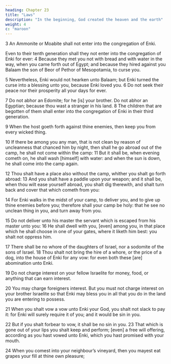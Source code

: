 ```yaml
---
heading: Chapter 23
title: "Laws"
description: "In the beginning, God created the heaven and the earth"
weight: 4
c: "maroon"
---
```



3 An Ammonite or Moabite shall not enter into the congregation of Enki.

Even to their tenth generation shall they not enter into the congregation of Enki for ever: 4 Because they met you not with bread and with water in the way, when you came forth out of Egypt; and because they hired against you Balaam the son of Beor of Pethor of Mesopotamia, to curse you. 

5 Nevertheless, Enki would not hearken unto Balaam; but Enki turned the curse into a blessing unto you, because Enki loved you. 6 Do not seek their peace nor their prosperity all your days for ever.

7 Do not abhor an Edomite; for he [is] your brother. Do not abhor an Egyptian; because thou
wast a stranger in his land. 8 The children that are begotten of them shall enter into the congregation of Enki in their third generation. 

9 When the host goeth forth against thine enemies, then keep you from every wicked thing.

10 If there be among you any man, that is not clean by reason of uncleanness that chanced him by night, then shall he go abroad out of the camp, he shall not come within the camp: 11 But it shall be, when evening cometh on, he shall wash [himself] with water: and when the sun is
down, he shall come into the camp again.

12 Thou shalt have a place also without the camp, whither you shalt go forth abroad: 13 And you shalt have a paddle upon your weapon; and it shall be, when thou wilt ease yourself abroad, you shalt dig therewith, and shalt turn back and cover that which cometh from you: 

14 For Enki walks in the midst of your camp, to deliver you, and to give up thine enemies before you;
therefore shall your camp be holy: that he see no unclean
thing in you, and turn away from you. 

15 Do not deliver unto his master the servant which is escaped from his master unto you: 16 He shall dwell with you, [even] among you, in that place which he shall choose in one of your gates, where it liketh him best: you shalt not oppress him.

17 There shall be no whore of the daughters of Israel, nor a sodomite of the sons of Israel. 18 Thou shalt not bring the hire of a whore, or the price of a dog, into the house of Enki for any vow: for even both these [are] abomination unto Enki.

19 Do not charge interest on your fellow Israelite for money, food, or anything that can earn interest. 

20 You may charge foreigners interest. But you must not charge interest on your brother Israelite so that Enki may bless you in all that you do in the land you are entering to possess.


21 When you shalt vow a vow unto Enki your God, you shalt not slack to pay it: for Enki
will surely require it of you; and it would be sin in you.

22 But if you shalt forbear to vow, it shall be no sin in you. 23 That which is gone out of your lips you shalt keep and perform; [even] a free will offering, according as you hast vowed unto Enki, which you hast promised with your mouth.

24 When you comest into your neighbour’s vineyard, then you mayest eat grapes your fill at thine own pleasure;


